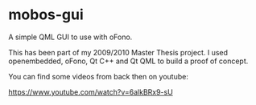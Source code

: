 # mobos-gui
A simple QML GUI to use with oFono.

This has been part of my 2009/2010 Master Thesis project. I used openembedded, oFono, Qt C++ and Qt QML to build a proof of concept.

You can find some videos from back then on youtube:

https://www.youtube.com/watch?v=6alkBRx9-sU

